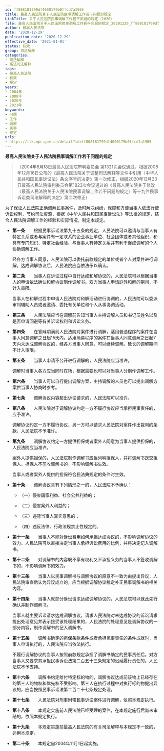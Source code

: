 ```yaml
---
id: ff808181799df4000179b0ffcd7a1965
title: 最高人民法院关于人民法院民事调解工作若干问题的规定
LinkTitle: 关于人民法院民事调解工作若干问题的规定（2020）
file: 最高人民法院关于人民法院民事调解工作若干问题的规定_20201229_ff808181799df4000179b0ffcd7a1965.doc
author: 最高人民法院
date: '2020-12-29'
publication_date: '2020-12-29'
effective_date: '2021-01-01'
status: 有效
group: 司法解释
categories:
- 司法解释
- 高法司法解释
tags:
- 最高人民法院
- 有效
- 规定
years:
- 2004年
- 2008年
- 2020年
- 2021年
keywords:
- 问题
- 工作
- 调解
- 民事
- 规定
urls:
- https://flk.npc.gov.cn/detail?id=ff808181799df4000179b0ffcd7a1965
---
```


**最高人民法院关于人民法院民事调解工作若干问题的规定**

> （2004年8月18日最高人民法院审判委员会
> 第1321次会议通过，根据2008年12月16日公布的《最高人民法院关于调整司法解释等文件中引用〈中华人民共和国民事诉讼法〉条文序号的决定》第一次修正，根据2020年12月23日最高人民法院审判委员会第1823次会议通过的《最高人民法院关于修改〈最高人民法院关于人民法院民事调解工作若干问题的规定〉等十九件民事诉讼类司法解释的决定》第二次修正）

为了保证人民法院正确调解民事案件，及时解决纠纷，保障和方便当事人依法行使诉讼权利，节约司法资源，根据《中华人民共和国民事诉讼法》等法律的规定，结合人民法院调解工作的经验和实际情况，制定本规定。

- **第一条**　　根据民事诉讼法第九十五条的规定，人民法院可以邀请与当事人有特定关系或者与案件有一定联系的企业事业单位、社会团体或者其他组织，和具有专门知识、特定社会经验、与当事人有特定关系并有利于促成调解的个人协助调解工作。

  经各方当事人同意，人民法院可以委托前款规定的单位或者个人对案件进行调解，达成调解协议后，人民法院应当依法予以确认。

- **第二条**　　当事人在诉讼过程中自行达成和解协议的，人民法院可以根据当事人的申请依法确认和解协议制作调解书。双方当事人申请庭外和解的期间，不计入审限。

  当事人在和解过程中申请人民法院对和解活动进行协调的，人民法院可以委派审判辅助人员或者邀请、委托有关单位和个人从事协调活动。

- **第三条**　　人民法院应当在调解前告知当事人主持调解人员和书记员姓名以及是否申请回避等有关诉讼权利和诉讼义务。

- **第四条**　　在答辩期满前人民法院对案件进行调解，适用普通程序的案件在当事人同意调解之日起15天内，适用简易程序的案件在当事人同意调解之日起7天内未达成调解协议的，经各方当事人同意，可以继续调解。延长的调解期间不计入审限。

- **第五条**　　当事人申请不公开进行调解的，人民法院应当准许。

  调解时当事人各方应当同时在场，根据需要也可以对当事人分别作调解工作。

- **第六条**　　当事人可以自行提出调解方案，主持调解的人员也可以提出调解方案供当事人协商时参考。

- **第七条**　　调解协议内容超出诉讼请求的，人民法院可以准许。

- **第八条**　　人民法院对于调解协议约定一方不履行协议应当承担民事责任的，应予准许。

  调解协议约定一方不履行协议，另一方可以请求人民法院对案件作出裁判的条款，人民法院不予准许。

- **第九条**　　调解协议约定一方提供担保或者案外人同意为当事人提供担保的，人民法院应当准许。

  案外人提供担保的，人民法院制作调解书应当列明担保人，并将调解书送交担保人。担保人不签收调解书的，不影响调解书生效。

  当事人或者案外人提供的担保符合民法典规定的条件时生效。

- **第十条**　　调解协议具有下列情形之一的，人民法院不予确认：

  - （一）侵害国家利益、社会公共利益的；

  - （二）侵害案外人利益的；

  - （三）违背当事人真实意思的；

  - （四）违反法律、行政法规禁止性规定的。

- **第十一条**　　当事人不能对诉讼费用如何承担达成协议的，不影响调解协议的效力。人民法院可以直接决定当事人承担诉讼费用的比例，并将决定记入调解书。

- **第十二条**　　对调解书的内容既不享有权利又不承担义务的当事人不签收调解书的，不影响调解书的效力。

- **第十三条**　　当事人以民事调解书与调解协议的原意不一致为由提出异议，人民法院审查后认为异议成立的，应当根据调解协议裁定补正民事调解书的相关内容。

- **第十四条**　　当事人就部分诉讼请求达成调解协议的，人民法院可以就此先行确认并制作调解书。

  当事人就主要诉讼请求达成调解协议，请求人民法院对未达成协议的诉讼请求提出处理意见并表示接受该处理结果的，人民法院的处理意见是调解协议的一部分内容，制作调解书的记入调解书。

- **第十五条**　　调解书确定的担保条款条件或者承担民事责任的条件成就时，当事人申请执行的，人民法院应当依法执行。

  不履行调解协议的当事人按照前款规定承担了调解书确定的民事责任后，对方当事人又要求其承担民事诉讼法第二百五十三条规定的迟延履行责任的，人民法院不予支持。

- **第十六条**　　调解书约定给付特定标的物的，调解协议达成前该物上已经存在的第三人的物权和优先权不受影响。第三人在执行过程中对执行标的物提出异议的，应当按照民事诉讼法第二百二十七条规定处理。

- **第十七条**　　人民法院对刑事附带民事诉讼案件进行调解，依照本规定执行。

- **第十八条**　　本规定实施前人民法院已经受理的案件，在本规定施行后尚未审结的，依照本规定执行。

- **第十九条**　　本规定实施前最高人民法院的有关司法解释与本规定不一致的，适用本规定。

- **第二十条**　　本规定自2004年11月1日起实施。
